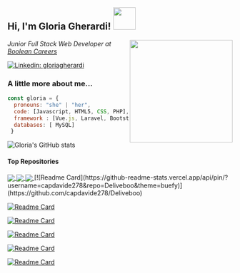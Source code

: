 <h2> Hi, I'm Gloria Gherardi! <img src="https://media.giphy.com/media/mGcNjsfWAjY5AEZNw6/giphy.gif" width="50"></h2>
<img align='right' src="https://png.pngtree.com/png-vector/20210906/ourmid/pngtree-e-learning-programmer-with-a-female-character-sitting-and-carrying-computer-png-image_3843626.jpg" width="230">
<p><em>Junior Full Stack Web Developer at <a href="https://boolean.careers/">Boolean Careers</a>
</em></p>


[![Linkedin: gloriagherardi](https://img.shields.io/badge/-gloriagherardi-blue?style=flat-square&logo=Linkedin&logoColor=white&link=https://www.linkedin.com/in/gloria-gherardi//)](https://www.linkedin.com/in/gloria-gherardi//)


### A little more about me...  

```javascript
const gloria = {
  pronouns: "she" | "her",
  code: [Javascript, HTML5, CSS, PHP],
  framework : [Vue.js, Laravel, Bootstrap],
  databases: [ MySQL]
 }
 ```

![Gloria's GitHub stats](https://github-readme-stats.vercel.app/api?username=gloriaghe&count_private=true&theme=buefy)

#### Top Repositories
<a href="(https://github.com/capdavide278/Deliveboo">
  <img align="center" src="[https://github-readme-stats.vercel.app/api/pin/?username=anuraghazra&repo=github-readme-stats&theme=buefy](https://github-readme-stats.vercel.app/api/pin/?username=capdavide278&repo=Deliveboo&theme=buefy)" />
</a>

<a href="(https://github.com/capdavide278/Deliveboo">
  <img align="center" src="[https://github-readme-stats.vercel.app/api/pin/?username=anuraghazra&repo=github-readme-stats&theme=buefy](https://github-readme-stats.vercel.app/api/pin/?username=capdavide278&repo=Deliveboo&theme=buefy)" />
</a>
<a href="(https://github.com/capdavide278/Deliveboo">
  <img align="center" src="[https://github-readme-stats.vercel.app/api/pin/?username=anuraghazra&repo=github-readme-stats&theme=buefy](https://github-readme-stats.vercel.app/api/pin/?username=capdavide278&repo=Deliveboo&theme=buefy)" />
</a>
[![Readme Card](https://github-readme-stats.vercel.app/api/pin/?username=capdavide278&repo=Deliveboo&theme=buefy)](https://github.com/capdavide278/Deliveboo)

[![Readme Card](https://github-readme-stats.vercel.app/api/pin/?username=gloriaghe&repo=html-css-spotifyweb&theme=buefy)](https://github.com/gloriaghe/html-css-spotifyweb)

[![Readme Card](https://github-readme-stats.vercel.app/api/pin/?username=gloriaghe&repo=laravel-boolpress&theme=buefy)](https://github.com/gloriaghe/laravel-boolpress)

[![Readme Card](https://github-readme-stats.vercel.app/api/pin/?username=gloriaghe&repo=htmlcss-playstation&theme=buefy)](https://github.com/gloriaghe/htmlcss-playstation)

[![Readme Card](https://github-readme-stats.vercel.app/api/pin/?username=gloriaghe&repo=laravel-comics&theme=buefy)](https://github.com/gloriaghe/laravel-comics)

[![Readme Card](https://github-readme-stats.vercel.app/api/pin/?username=gloriaghe&repo=htmlcss-discord&theme=buefy)](https://github.com/gloriaghe/htmlcss-discord)

